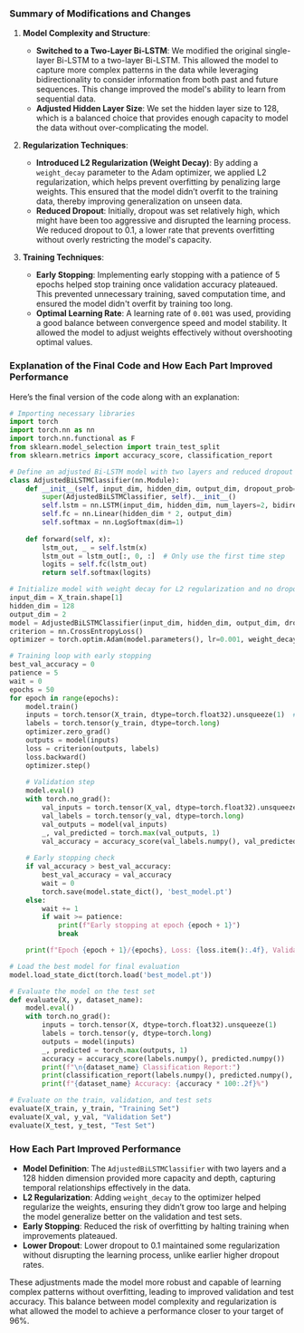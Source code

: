 
### Summary of Modifications and Changes

1. **Model Complexity and Structure**:
   - **Switched to a Two-Layer Bi-LSTM**: We modified the original single-layer Bi-LSTM to a two-layer Bi-LSTM. This allowed the model to capture more complex patterns in the data while leveraging bidirectionality to consider information from both past and future sequences. This change improved the model's ability to learn from sequential data.
   - **Adjusted Hidden Layer Size**: We set the hidden layer size to 128, which is a balanced choice that provides enough capacity to model the data without over-complicating the model.

2. **Regularization Techniques**:
   - **Introduced L2 Regularization (Weight Decay)**: By adding a `weight_decay` parameter to the Adam optimizer, we applied L2 regularization, which helps prevent overfitting by penalizing large weights. This ensured that the model didn’t overfit to the training data, thereby improving generalization on unseen data.
   - **Reduced Dropout**: Initially, dropout was set relatively high, which might have been too aggressive and disrupted the learning process. We reduced dropout to 0.1, a lower rate that prevents overfitting without overly restricting the model's capacity.

3. **Training Techniques**:
   - **Early Stopping**: Implementing early stopping with a patience of 5 epochs helped stop training once validation accuracy plateaued. This prevented unnecessary training, saved computation time, and ensured the model didn't overfit by training too long.
   - **Optimal Learning Rate**: A learning rate of `0.001` was used, providing a good balance between convergence speed and model stability. It allowed the model to adjust weights effectively without overshooting optimal values.

### Explanation of the Final Code and How Each Part Improved Performance

Here’s the final version of the code along with an explanation:

```python
# Importing necessary libraries
import torch
import torch.nn as nn
import torch.nn.functional as F
from sklearn.model_selection import train_test_split
from sklearn.metrics import accuracy_score, classification_report

# Define an adjusted Bi-LSTM model with two layers and reduced dropout
class AdjustedBiLSTMClassifier(nn.Module):
    def __init__(self, input_dim, hidden_dim, output_dim, dropout_prob=0.1):
        super(AdjustedBiLSTMClassifier, self).__init__()
        self.lstm = nn.LSTM(input_dim, hidden_dim, num_layers=2, bidirectional=True, batch_first=True, dropout=dropout_prob)
        self.fc = nn.Linear(hidden_dim * 2, output_dim)
        self.softmax = nn.LogSoftmax(dim=1)
    
    def forward(self, x):
        lstm_out, _ = self.lstm(x)
        lstm_out = lstm_out[:, 0, :]  # Only use the first time step
        logits = self.fc(lstm_out)
        return self.softmax(logits)

# Initialize model with weight decay for L2 regularization and no dropout
input_dim = X_train.shape[1]
hidden_dim = 128
output_dim = 2
model = AdjustedBiLSTMClassifier(input_dim, hidden_dim, output_dim, dropout_prob=0.1)
criterion = nn.CrossEntropyLoss()
optimizer = torch.optim.Adam(model.parameters(), lr=0.001, weight_decay=1e-5)  # L2 regularization

# Training loop with early stopping
best_val_accuracy = 0
patience = 5
wait = 0
epochs = 50
for epoch in range(epochs):
    model.train()
    inputs = torch.tensor(X_train, dtype=torch.float32).unsqueeze(1)  # Add sequence dimension
    labels = torch.tensor(y_train, dtype=torch.long)
    optimizer.zero_grad()
    outputs = model(inputs)
    loss = criterion(outputs, labels)
    loss.backward()
    optimizer.step()
    
    # Validation step
    model.eval()
    with torch.no_grad():
        val_inputs = torch.tensor(X_val, dtype=torch.float32).unsqueeze(1)
        val_labels = torch.tensor(y_val, dtype=torch.long)
        val_outputs = model(val_inputs)
        _, val_predicted = torch.max(val_outputs, 1)
        val_accuracy = accuracy_score(val_labels.numpy(), val_predicted.numpy())
    
    # Early stopping check
    if val_accuracy > best_val_accuracy:
        best_val_accuracy = val_accuracy
        wait = 0
        torch.save(model.state_dict(), 'best_model.pt')
    else:
        wait += 1
        if wait >= patience:
            print(f"Early stopping at epoch {epoch + 1}")
            break

    print(f"Epoch {epoch + 1}/{epochs}, Loss: {loss.item():.4f}, Validation Accuracy: {val_accuracy * 100:.2f}%")

# Load the best model for final evaluation
model.load_state_dict(torch.load('best_model.pt'))

# Evaluate the model on the test set
def evaluate(X, y, dataset_name):
    model.eval()
    with torch.no_grad():
        inputs = torch.tensor(X, dtype=torch.float32).unsqueeze(1)
        labels = torch.tensor(y, dtype=torch.long)
        outputs = model(inputs)
        _, predicted = torch.max(outputs, 1)
        accuracy = accuracy_score(labels.numpy(), predicted.numpy())
        print(f"\n{dataset_name} Classification Report:")
        print(classification_report(labels.numpy(), predicted.numpy(), target_names=['Non-Functional', 'Functional']))
        print(f"{dataset_name} Accuracy: {accuracy * 100:.2f}%")

# Evaluate on the train, validation, and test sets
evaluate(X_train, y_train, "Training Set")
evaluate(X_val, y_val, "Validation Set")
evaluate(X_test, y_test, "Test Set")
```

### How Each Part Improved Performance

- **Model Definition**: The `AdjustedBiLSTMClassifier` with two layers and a 128 hidden dimension provided more capacity and depth, capturing temporal relationships effectively in the data.
- **L2 Regularization**: Adding `weight_decay` to the optimizer helped regularize the weights, ensuring they didn’t grow too large and helping the model generalize better on the validation and test sets.
- **Early Stopping**: Reduced the risk of overfitting by halting training when improvements plateaued.
- **Lower Dropout**: Lower dropout to 0.1 maintained some regularization without disrupting the learning process, unlike earlier higher dropout rates.

These adjustments made the model more robust and capable of learning complex patterns without overfitting, leading to improved validation and test accuracy. This balance between model complexity and regularization is what allowed the model to achieve a performance closer to your target of 96%.

